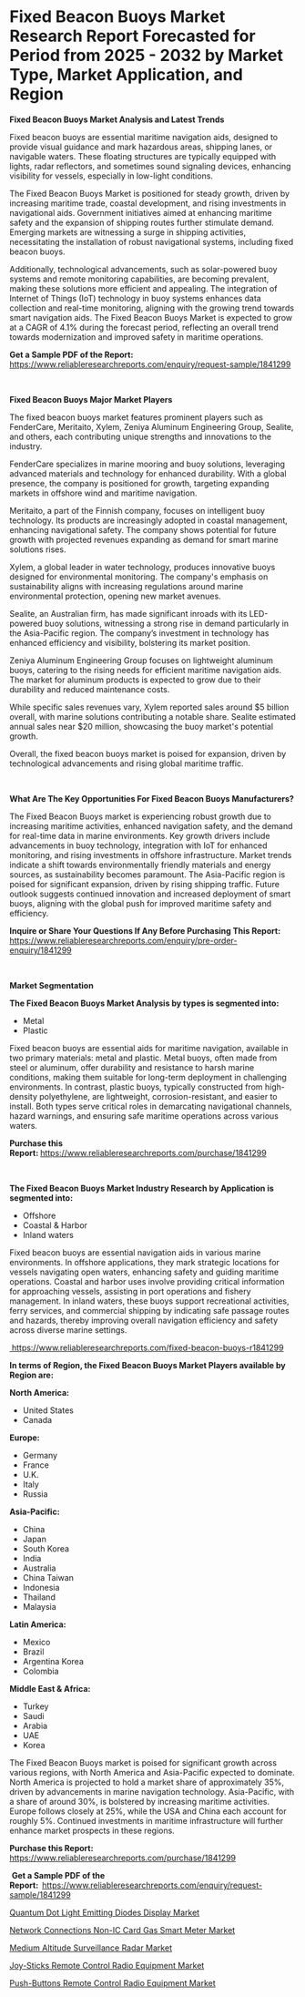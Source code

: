 <p><h1>Fixed Beacon Buoys Market Research Report Forecasted for Period from 2025 -  2032 by Market Type, Market Application, and Region</h1></p><p><strong>Fixed Beacon Buoys Market Analysis and Latest Trends</strong></p>
<p><p>Fixed beacon buoys are essential maritime navigation aids, designed to provide visual guidance and mark hazardous areas, shipping lanes, or navigable waters. These floating structures are typically equipped with lights, radar reflectors, and sometimes sound signaling devices, enhancing visibility for vessels, especially in low-light conditions.</p><p>The Fixed Beacon Buoys Market is positioned for steady growth, driven by increasing maritime trade, coastal development, and rising investments in navigational aids. Government initiatives aimed at enhancing maritime safety and the expansion of shipping routes further stimulate demand. Emerging markets are witnessing a surge in shipping activities, necessitating the installation of robust navigational systems, including fixed beacon buoys.</p><p>Additionally, technological advancements, such as solar-powered buoy systems and remote monitoring capabilities, are becoming prevalent, making these solutions more efficient and appealing. The integration of Internet of Things (IoT) technology in buoy systems enhances data collection and real-time monitoring, aligning with the growing trend towards smart navigation aids. The Fixed Beacon Buoys Market is expected to grow at a CAGR of 4.1% during the forecast period, reflecting an overall trend towards modernization and improved safety in maritime operations.</p></p>
<p><strong>Get a Sample PDF of the Report:&nbsp;</strong> <a href="https://www.reliableresearchreports.com/enquiry/request-sample/1841299?utm_campaign=102&utm_medium=2&utm_source=Github&utm_content=ia&utm_term=12042025&utm_id=fixed-beacon-buoys">https://www.reliableresearchreports.com/enquiry/request-sample/1841299</a></p>
<p>&nbsp;</p>
<p><strong>Fixed Beacon Buoys Major Market Players</strong></p>
<p><p>The fixed beacon buoys market features prominent players such as FenderCare, Meritaito, Xylem, Zeniya Aluminum Engineering Group, Sealite, and others, each contributing unique strengths and innovations to the industry. </p><p>FenderCare specializes in marine mooring and buoy solutions, leveraging advanced materials and technology for enhanced durability. With a global presence, the company is positioned for growth, targeting expanding markets in offshore wind and maritime navigation.</p><p>Meritaito, a part of the Finnish company, focuses on intelligent buoy technology. Its products are increasingly adopted in coastal management, enhancing navigational safety. The company shows potential for future growth with projected revenues expanding as demand for smart marine solutions rises.</p><p>Xylem, a global leader in water technology, produces innovative buoys designed for environmental monitoring. The company's emphasis on sustainability aligns with increasing regulations around marine environmental protection, opening new market avenues.</p><p>Sealite, an Australian firm, has made significant inroads with its LED-powered buoy solutions, witnessing a strong rise in demand particularly in the Asia-Pacific region. The company’s investment in technology has enhanced efficiency and visibility, bolstering its market position.</p><p>Zeniya Aluminum Engineering Group focuses on lightweight aluminum buoys, catering to the rising needs for efficient maritime navigation aids. The market for aluminum products is expected to grow due to their durability and reduced maintenance costs.</p><p>While specific sales revenues vary, Xylem reported sales around $5 billion overall, with marine solutions contributing a notable share. Sealite estimated annual sales near $20 million, showcasing the buoy market's potential growth. </p><p>Overall, the fixed beacon buoys market is poised for expansion, driven by technological advancements and rising global maritime traffic.</p></p>
<p>&nbsp;</p>
<p><strong>What Are The Key Opportunities For Fixed Beacon Buoys Manufacturers?</strong></p>
<p><p>The Fixed Beacon Buoys market is experiencing robust growth due to increasing maritime activities, enhanced navigation safety, and the demand for real-time data in marine environments. Key growth drivers include advancements in buoy technology, integration with IoT for enhanced monitoring, and rising investments in offshore infrastructure. Market trends indicate a shift towards environmentally friendly materials and energy sources, as sustainability becomes paramount. The Asia-Pacific region is poised for significant expansion, driven by rising shipping traffic. Future outlook suggests continued innovation and increased deployment of smart buoys, aligning with the global push for improved maritime safety and efficiency.</p></p>
<p><strong>Inquire or Share Your Questions If Any Before Purchasing This Report:</strong> <a href="https://www.reliableresearchreports.com/enquiry/pre-order-enquiry/1841299?utm_campaign=102&utm_medium=2&utm_source=Github&utm_content=ia&utm_term=12042025&utm_id=fixed-beacon-buoys">https://www.reliableresearchreports.com/enquiry/pre-order-enquiry/1841299</a></p>
<p>&nbsp;</p>
<p><strong>Market Segmentation</strong></p>
<p><strong>The Fixed Beacon Buoys Market Analysis by types is segmented into:</strong></p>
<p><ul><li>Metal</li><li>Plastic</li></ul></p>
<p><p>Fixed beacon buoys are essential aids for maritime navigation, available in two primary materials: metal and plastic. Metal buoys, often made from steel or aluminum, offer durability and resistance to harsh marine conditions, making them suitable for long-term deployment in challenging environments. In contrast, plastic buoys, typically constructed from high-density polyethylene, are lightweight, corrosion-resistant, and easier to install. Both types serve critical roles in demarcating navigational channels, hazard warnings, and ensuring safe maritime operations across various waters.</p></p>
<p><strong>Purchase this Report:&nbsp;</strong><a href="https://www.reliableresearchreports.com/purchase/1841299?utm_campaign=102&utm_medium=2&utm_source=Github&utm_content=ia&utm_term=12042025&utm_id=fixed-beacon-buoys">https://www.reliableresearchreports.com/purchase/1841299</a></p>
<p>&nbsp;</p>
<p><strong>The Fixed Beacon Buoys Market Industry Research by Application is segmented into:</strong></p>
<p><ul><li>Offshore</li><li>Coastal & Harbor</li><li>Inland waters</li></ul></p>
<p><p>Fixed beacon buoys are essential navigation aids in various marine environments. In offshore applications, they mark strategic locations for vessels navigating open waters, enhancing safety and guiding maritime operations. Coastal and harbor uses involve providing critical information for approaching vessels, assisting in port operations and fishery management. In inland waters, these buoys support recreational activities, ferry services, and commercial shipping by indicating safe passage routes and hazards, thereby improving overall navigation efficiency and safety across diverse marine settings.</p></p>
<p><a href="https://www.reliableresearchreports.com/fixed-beacon-buoys-r1841299?utm_campaign=102&utm_medium=2&utm_source=Github&utm_content=ia&utm_term=12042025&utm_id=fixed-beacon-buoys">&nbsp;https://www.reliableresearchreports.com/fixed-beacon-buoys-r1841299</a></p>
<p><strong>In terms of Region, the Fixed Beacon Buoys Market Players available by Region are:</strong></p>
<p>
    <p> <strong> North America: </strong>
        <ul>
            <li>United States</li>
            <li>Canada</li>
        </ul>
        </p> 
    <p> <strong> Europe: </strong>
        <ul>
            <li>Germany</li>
            <li>France</li>
            <li>U.K.</li>
            <li>Italy</li>
            <li>Russia</li>
        </ul>
        </p> 
    <p> <strong> Asia-Pacific: </strong>
        <ul>
            <li>China</li>
            <li>Japan</li>
            <li>South Korea</li>
            <li>India</li>
            <li>Australia</li>
            <li>China Taiwan</li>
            <li>Indonesia</li>
            <li>Thailand</li>
            <li>Malaysia</li>
        </ul>
        </p> 
    <p> <strong> Latin America: </strong>
        <ul>
            <li>Mexico</li>
            <li>Brazil</li>
            <li>Argentina Korea</li>
            <li>Colombia</li>
        </ul>
        </p> 
    <p> <strong> Middle East & Africa: </strong>
        <ul>
            <li>Turkey</li>
            <li>Saudi</li>
            <li>Arabia</li>
            <li>UAE</li>
            <li>Korea</li>
        </ul>
    </p>
    </p>
<p><p>The Fixed Beacon Buoys market is poised for significant growth across various regions, with North America and Asia-Pacific expected to dominate. North America is projected to hold a market share of approximately 35%, driven by advancements in marine navigation technology. Asia-Pacific, with a share of around 30%, is bolstered by increasing maritime activities. Europe follows closely at 25%, while the USA and China each account for roughly 5%. Continued investments in maritime infrastructure will further enhance market prospects in these regions.</p></p>
<p><strong>Purchase this Report: </strong><a href="https://www.reliableresearchreports.com/purchase/1841299?utm_campaign=102&utm_medium=2&utm_source=Github&utm_content=ia&utm_term=12042025&utm_id=fixed-beacon-buoys">https://www.reliableresearchreports.com/purchase/1841299</a></p>
<p>&nbsp;<strong>Get a Sample PDF of the Report:&nbsp;&nbsp;</strong><a href="https://www.reliableresearchreports.com/enquiry/request-sample/1841299?utm_campaign=102&utm_medium=2&utm_source=Github&utm_content=ia&utm_term=12042025&utm_id=fixed-beacon-buoys">https://www.reliableresearchreports.com/enquiry/request-sample/1841299</a></p>
<p><strong></strong></p>
<p><p><a href="https://github.com/kohushamudo3/Market-Research-Report-List-1/blob/main/quantum-dot-light-emitting-diodes-display-market.md?utm_campaign=102&utm_medium=2&utm_source=Github&utm_content=ia&utm_term=12042025&utm_id=fixed-beacon-buoys">Quantum Dot Light Emitting Diodes Display Market</a></p><p><a href="https://github.com/alidibashagh/Market-Research-Report-List-1/blob/main/network-connections-non-ic-card-gas-smart-meter-market.md?utm_campaign=102&utm_medium=2&utm_source=Github&utm_content=ia&utm_term=12042025&utm_id=fixed-beacon-buoys">Network Connections Non-IC Card Gas Smart Meter Market</a></p><p><a href="https://github.com/dayaanapis5/Market-Research-Report-List-1/blob/main/medium-altitude-surveillance-radar-market.md?utm_campaign=102&utm_medium=2&utm_source=Github&utm_content=ia&utm_term=12042025&utm_id=fixed-beacon-buoys">Medium Altitude Surveillance Radar Market</a></p><p><a href="https://github.com/NargisHussain75/Market-Research-Report-List-2/blob/main/joy-sticks-remote-control-radio-equipment-market.md?utm_campaign=102&utm_medium=2&utm_source=Github&utm_content=ia&utm_term=12042025&utm_id=fixed-beacon-buoys">Joy-Sticks Remote Control Radio Equipment Market</a></p><p><a href="https://github.com/FlorianWolf90/Market-Research-Report-List-2/blob/main/push-buttons-remote-control-radio-equipment-market.md?utm_campaign=102&utm_medium=2&utm_source=Github&utm_content=ia&utm_term=12042025&utm_id=fixed-beacon-buoys">Push-Buttons Remote Control Radio Equipment Market</a></p></p>